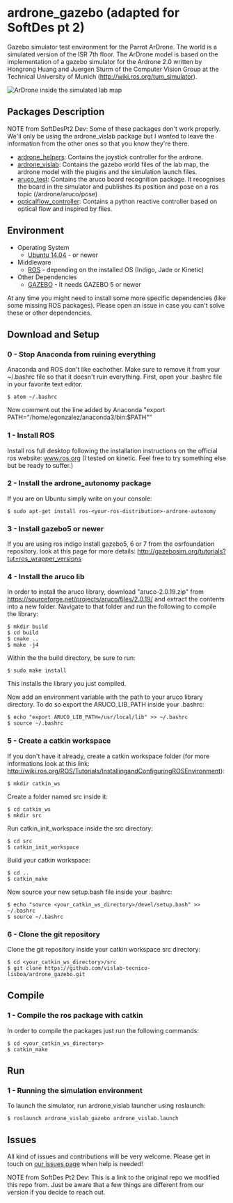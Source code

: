 # ardrone_gazebo (adapted for SoftDes pt 2)
Gazebo simulator test environment for the Parrot ArDrone. The world is a simulated version of the ISR 7th floor. The ArDrone model is based on the implementation of a gazebo simulator for the Ardrone 2.0 written by Hongrong Huang and Juergen Sturm of the Computer Vision Group at the Technical University of Munich (http://wiki.ros.org/tum_simulator). 

![ArDrone inside the simulated lab map](images/ardrone_simulator.jpg)

## Packages Description

NOTE from SoftDesPt2 Dev: Some of these packages don't work properly. We'll only be using the ardrone_vislab package but I wanted to leave the information from the other ones so that you know they're there.

* [ardrone_helpers](ardrone_helpers): Contains the joystick controller for the ardrone.
* [ardrone_vislab](ardrone_vislab): Contains the gazebo world files of the lab map, the ardrone model with the plugins and the simulation launch files.
* [aruco_test](aruco_test): Contains the aruco board recognition package. It recognises the board in the simulator and publishes its position and pose on a ros topic (/ardrone/aruco/pose)
* [opticalflow_controller](opticalflow_controller): Contains a python reactive controller based on optical flow and inspired by flies.

## Environment

* Operating System
  * [Ubuntu 14.04](http://releases.ubuntu.com/trusty/) - or newer
* Middleware
  * [ROS](http://www.ros.org/) - depending on the installed OS (Indigo, Jade or Kinetic)
* Other Dependencies
  * [GAZEBO](http://gazebosim.org/) - It needs GAZEBO 5 or newer

At any time you might need to install some more specific dependencies (like some missing ROS packages). Please open an issue in case you can't solve these or other dependencies.

## Download and Setup

### 0 - Stop Anaconda from ruining everything
Anaconda and ROS don't like eachother. Make sure to remove it from your ~/.bashrc file so that it doesn't ruin everything.
First, open your .bashrc file in your favorite text editor.

    $ atom ~/.bashrc
    
Now comment out the line added by Anaconda "export PATH="/home/egonzalez/anaconda3/bin:$PATH""

### 1 - Install ROS
Install ros full desktop following the installation instructions on the official ros website: www.ros.org (I tested on kinetic. Feel free to try something else but be ready to suffer.)

### 2 - Install the ardrone_autonomy package
If you are on Ubuntu simply write on your console:

    $ sudo apt-get install ros-<your-ros-distribution>-ardrone-autonomy

### 3 - Install gazebo5 or newer
If you are using ros indigo install gazebo5, 6 or 7 from the osrfoundation repository. look at this page for more details: http://gazebosim.org/tutorials?tut=ros_wrapper_versions

### 4 - Install the aruco lib
In order to install the aruco library, download "aruco-2.0.19.zip" from https://sourceforge.net/projects/aruco/files/2.0.19/ and extract the contents into a new folder. Navigate to that folder and run the following to compile the library:

    $ mkdir build
    $ cd build
    $ cmake ..
    $ make -j4
    
Within the the build directory, be sure to run:
    
    $ sudo make install
    
This installs the library you just compiled.

Now add an environment variable with the path to your aruco library directory. To do so export the ARUCO_LIB_PATH inside your .bashrc:

    $ echo "export ARUCO_LIB_PATH=/usr/local/lib" >> ~/.bashrc
    $ source ~/.bashrc

### 5 - Create a catkin workspace
If you don't have it already, create a catkin workspace folder (for more informations look at this link: http://wiki.ros.org/ROS/Tutorials/InstallingandConfiguringROSEnvironment):

    $ mkdir catkin_ws

Create a folder named src inside it:

    $ cd catkin_ws
    $ mkdir src

Run catkin_init_workspace inside the src directory:

    $ cd src
    $ catkin_init_workspace
    
Build your catkin workspace:

    $ cd ..
    $ catkin_make

Now source your new setup.bash file inside your .bashrc:

    $ echo "source <your_catkin_ws_directory>/devel/setup.bash" >> ~/.bashrc
    $ source ~/.bashrc


### 6 - Clone the git repository
Clone the git repository inside your catkin workspace src directory:

    $ cd <your_catkin_ws_directory>/src
    $ git clone https://github.com/vislab-tecnico-lisboa/ardrone_gazebo.git

## Compile

### 1 - Compile the ros package with catkin
In order to compile the packages just run the following commands:

    $ cd <your_catkin_ws_directory>
    $ catkin_make

## Run

### 1 - Running the simulation environment
To launch the simulator, run ardrone_vislab launcher using roslaunch:

    $ roslaunch ardrone_vislab_gazebo ardrone_vislab.launch

## Issues

All kind of issues and contributions will be very welcome. Please get in touch on [our issues page](https://github.com/vislab-tecnico-lisboa/ardrone_gazebo/issues) when help is needed!

NOTE from SoftDes Pt2 Dev: This is a link to the original repo we modified this repo from. Just be aware that a few things are different from our version if you decide to reach out.
